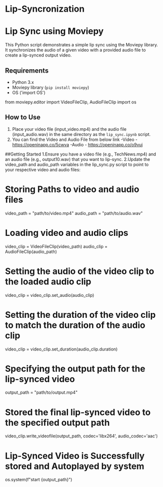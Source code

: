 # Lip-Syncronization

# Lip Sync using Moviepy

This Python script demonstrates a simple lip sync using the Moviepy library. It synchronizes the audio of a given video with a provided audio file to create a lip-synced output video.

## Requirements

- Python 3.x
- Moviepy library (`pip install moviepy`)
- OS ('import OS')

from moviepy.editor import VideoFileClip, AudioFileClip
import os

## How to Use

1. Place your video file (input_video.mp4) and the audio file (input_audio.wav) in the same directory as the `lip_sync.ipynb` script.
2. You can find the Video and Audio File from below link
-Video - https://openinapp.co/5cwva
-Audio - https://openinapp.co/o9vuj

##Getting Started
1.Ensure you have a video file (e.g., TechNews.mp4) and an audio file (e.g., output10.wav) that you want to lip-sync.
2.Update the video_path and audio_path variables in the lip_sync.py script to point to your respective video and audio files:

# Storing Paths to video and audio files
video_path = "path/to/video.mp4"
audio_path = "path/to/audio.wav"


# Loading video and audio clips
video_clip = VideoFileClip(video_path)
audio_clip = AudioFileClip(audio_path)


# Setting the audio of the video clip to the loaded audio clip
video_clip = video_clip.set_audio(audio_clip)

# Setting the duration of the video clip to match the duration of the audio clip
video_clip = video_clip.set_duration(audio_clip.duration)

# Specifying the output path for the lip-synced video
output_path = "path/to/output.mp4"

# Stored the final lip-synced video to the specified output path
video_clip.write_videofile(output_path, codec='libx264', audio_codec='aac')                                                                                                                      
# Lip-Synced Video is Successfully stored and Autoplayed by system
os.system(f"start {output_path}")




